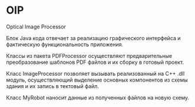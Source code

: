 # OIP

Optical Image Processor


Блок Java кода отвечает за реализацию графического интерфейса и фактическую функциональность приложения.


Классы из пакета PDFProcessor осуществляют предварительные преобразование шаблонов PDF файлов и их сборку в готовый проект.

Класс ImageProcessor позволяет вызывать реализованный на C++ .dll модуль, осуществляющий выделение основных компонентов из схемы здания и их запись в тектовый файл.

Класс MyRobot наносит данные из полученных файлов на новую схему.
